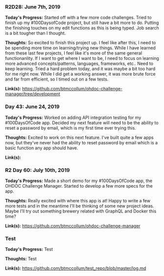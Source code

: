 
### R2D28: June 7th, 2019

 **Today's Progress:** Started off with a few more code challenges. Tried to finish up my #100DaysofCode project, but still have a bit more to do. Putting the finishing touches on my edit functions as this is being typed. Job search is a bit tougher than I thought.

 **Thoughts:** So excited to finish this project up. I feel like after this, I need to be spending more time on learning/trying new things. While I have learned from these last few projects, I feel like it's more of the same general functionanlity. If I want to get where I want to be, I need to focus on learning more advanced concepts/patterns, languages, frameworks, etc.. Need to keep learning. Tried a hard problem today, and it was maybe a bit too hard for me right now. While I did get a working answer, it was more brute force and far from efficient, so I timed out on a few tests.

 **Link(s):** https://github.com/btmccollum/ohdoc-challenge-manager/tree/development
 ### Day 43: June 24, 2019

 **Today's Progress:** Worked on adding API integration testing for my #100DaysOfCode app. Decided my next feature will need to be the ability to reset a password by email, which is my first time ever trying this.

 **Thoughts:** Excited to work on this next feature. I've built quite a few apps now, but they've never had the ability to reset password by email which is a basic function any app should have. 

 **Link(s):** 
 ### R2 Day 60: July 10th, 2019

 **Today's Progress:** Made a short demo for my #100DaysOfCode app, the OHDOC Challenge Manager. Started to develop a few more specs for the app.

 **Thoughts:** Really excited with where this app is at! Happy to write a few more tests and in the meantime I'll be thinking of some new project ideas. Maybe I'll try out something brewery related with GraphQL and Docker this time? 

 **Link(s):** https://github.com/btmccollum/ohdoc-challenge-manager
 ### Test

 **Today's Progress:** Test

 **Thoughts:** Test

 **Link(s):** https://github.com/btmccollum/test_repo/blob/master/log.md
 